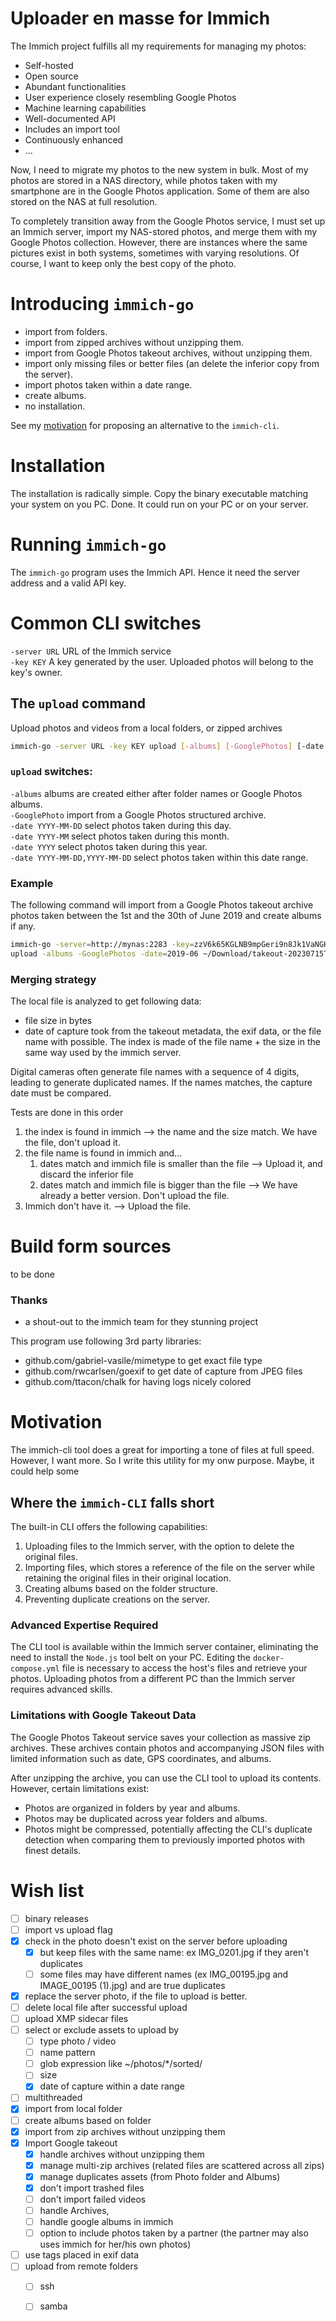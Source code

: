 # Uploader en masse for Immich

The Immich project fulfills all my requirements for managing my photos:

- Self-hosted
- Open source
- Abundant functionalities
- User experience closely resembling Google Photos
- Machine learning capabilities
- Well-documented API
- Includes an import tool
- Continuously enhanced
- ...

Now, I need to migrate my photos to the new system in bulk. Most of my photos are stored in a NAS directory, while photos taken with my smartphone are in the Google Photos application. Some of them are also stored on the NAS at full resolution.

To completely transition away from the Google Photos service, I must set up an Immich server, import my NAS-stored photos, and merge them with my Google Photos collection. However, there are instances where the same pictures exist in both systems, sometimes with varying resolutions. Of course, I want to keep only the best copy of the photo.

# Introducing `immich-go`

- import from folders.
- import from zipped archives without unzipping them.
- import from Google Photos takeout archives, without unzipping them.
- import only missing files or better files (an delete the inferior copy from the server).
- import photos taken within a date range.
- create albums.
- no installation.

See my [motivation](#motivation) for proposing an alternative to the `immich-cli`.

# Installation
The installation is radically simple. Copy the binary executable matching your system on you PC. Done.
It could run on your PC or on your server.


# Running `immich-go`
The `immich-go` program uses the Immich API. Hence it need the server address and a valid API key.

# Common CLI switches

`-server URL` URL of the Immich service<br>
`-key KEY` A key generated by the user. Uploaded photos will belong to the key's owner.<br>



## The `upload` command
Upload photos and videos from a local folders, or zipped archives


```sh
immich-go -server URL -key KEY upload [-albums] [-GooglePhotos] [-date DATE-RANGE] folder1|zip1 folder2|zip2....  
```

### `upload` switches:
`-albums` albums are created either after folder names or Google Photos albums.<br>
`-GooglePhoto` import from a Google Photos structured archive.<br>
`-date YYYY-MM-DD` select photos taken during this day.<br>
`-date YYYY-MM` select photos taken during this month.<br>
`-date YYYY` select photos taken during this year.<br>
`-date YYYY-MM-DD,YYYY-MM-DD` select photos taken within this date range.<br>


### Example

The following command will import from a Google Photos takeout archive photos taken between the 1st and the 30th of June 2019 and create albums if any.
```sh
immich-go -server=http://mynas:2283 -key=zzV6k65KGLNB9mpGeri9n8Jk1VaNGHSCdoH1dY8jQ 
upload -albums -GooglePhotos -date=2019-06 ~/Download/takeout-20230715T073439Z-001.zip ~/Download/takeout-20230715T073439Z-002.zip             
```


### Merging strategy

The local file is analyzed to get following data:
- file size in bytes
- date of capture took from the takeout metadata, the exif data, or the file name with possible.
The index is made of the file name + the size in the same way used by the immich server.

Digital cameras often generate file names with a sequence of 4 digits, leading to generate duplicated names. If the names matches, the capture date must be compared.

Tests are done in this order
1. the index is found in immich --> the name and the size match. We have the file, don't upload it.
1. the file name is found in immich and...
    1. dates match and immich file is smaller than the file --> Upload it, and discard the inferior file
    1. dates match and immich file is bigger than the file --> We have already a better version. Don't upload the file. 
1. Immich don't have it. --> Upload the file.



# Build form sources

to be done

### Thanks

- a shout-out to the immich team for they stunning project

This program use following 3rd party libraries:
- github.com/gabriel-vasile/mimetype to get exact file type
- github.com/rwcarlsen/goexif to get date of capture from JPEG files
- github.com/ttacon/chalk for having logs nicely colored 



# Motivation

The immich-cli tool does a great for importing a tone of files at full speed. However, I want more. So I write this utility for my onw purpose. Maybe, it could help some

## Where the `immich-CLI` falls short

The built-in CLI offers the following capabilities:
1. Uploading files to the Immich server, with the option to delete the original files.
2. Importing files, which stores a reference of the file on the server while retaining the original files in their original location.
3. Creating albums based on the folder structure.
4. Preventing duplicate creations on the server.

### Advanced Expertise Required

The CLI tool is available within the Immich server container, eliminating the need to install the `Node.js` tool belt on your PC. Editing the `docker-compose.yml` file is necessary to access the host's files and retrieve your photos. Uploading photos from a different PC than the Immich server requires advanced skills.

### Limitations with Google Takeout Data

The Google Photos Takeout service saves your collection as massive zip archives. These archives contain photos and accompanying JSON files with limited information such as date, GPS coordinates, and albums.

After unzipping the archive, you can use the CLI tool to upload its contents. However, certain limitations exist:
- Photos are organized in folders by year and albums.
- Photos may be duplicated across year folders and albums.
- Photos might be compressed, potentially affecting the CLI's duplicate detection when comparing them to previously imported photos with finest details.



# Wish list
- [ ] binary releases
- [ ] import vs upload flag
- [X] check in the photo doesn't exist on the server before uploading
    - [X] but keep files with the same name: ex IMG_0201.jpg if they aren't duplicates
    - [ ] some files may have different names (ex IMG_00195.jpg and IMAGE_00195 (1).jpg) and are true duplicates
- [X] replace the server photo, if the file to upload is better.
- [ ] delete local file after successful upload
- [ ] upload XMP sidecar files 
- [ ] select or exclude assets to upload by
    - [ ] type photo / video
    - [ ] name pattern
    - [ ] glob expression like ~/photos/\*/sorted/
    - [ ] size
    - [X] date of capture within a date range
- [ ] multithreaded 
- [X] import from local folder
- [ ] create albums based on folder
- [X] import from zip archives without unzipping them
- [X] Import Google takeout
    - [X] handle archives without unzipping them
    - [X] manage multi-zip archives (related files are scattered across all zips)
    - [X] manage duplicates assets (from Photo folder and Albums)
    - [X] don't import trashed files
    - [ ] don't import failed videos
    - [ ] handle Archives, 
    - [ ] handle google albums in immich
    - [ ] option to include photos taken by a partner (the partner may also uses immich for her/his own photos)
- [ ] use tags placed in exif data
- [ ] upload from remote folders
    - [ ] ssh
    - [ ] samba

